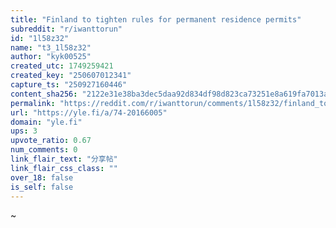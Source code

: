 ```yaml
---
title: "Finland to tighten rules for permanent residence permits"
subreddit: "r/iwanttorun"
id: "1l58z32"
name: "t3_1l58z32"
author: "kyk00525"
created_utc: 1749259421
created_key: "250607012341"
capture_ts: "250927160446"
content_sha256: "2122e31e38ba3dec5daa92d834df98d823ca73251e8a619fa7013af8dd9495e9"
permalink: "https://reddit.com/r/iwanttorun/comments/1l58z32/finland_to_tighten_rules_for_permanent_residence/"
url: "https://yle.fi/a/74-20166005"
domain: "yle.fi"
ups: 3
upvote_ratio: 0.67
num_comments: 0
link_flair_text: "分享帖"
link_flair_css_class: ""
over_18: false
is_self: false
---
```


~
